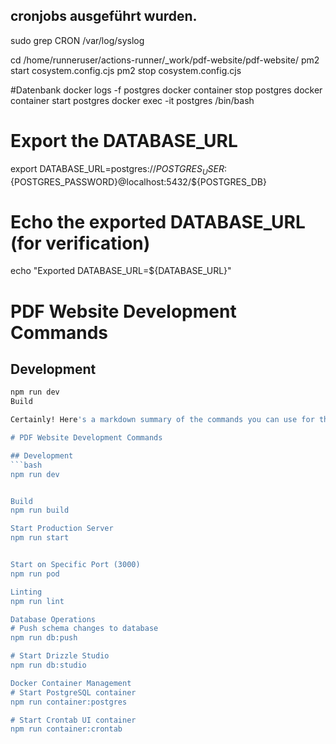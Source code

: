 ## cronjobs ausgeführt wurden.

sudo grep CRON /var/log/syslog

cd /home/runneruser/actions-runner/\_work/pdf-website/pdf-website/
pm2 start cosystem.config.cjs
pm2 stop cosystem.config.cjs

#Datenbank
docker logs -f postgres
docker container stop postgres
docker container start postgres
docker exec -it postgres /bin/bash

# Export the DATABASE_URL

export DATABASE_URL=postgres://${POSTGRES_USER}:${POSTGRES_PASSWORD}@localhost:5432/${POSTGRES_DB}

# Echo the exported DATABASE_URL (for verification)

echo "Exported DATABASE_URL=${DATABASE_URL}"

# PDF Website Development Commands

## Development

````bash
npm run dev
Build

Certainly! Here's a markdown summary of the commands you can use for the pdf-website project:

# PDF Website Development Commands

## Development
```bash
npm run dev


Build
npm run build

Start Production Server
npm run start


Start on Specific Port (3000)
npm run pod

Linting
npm run lint

Database Operations
# Push schema changes to database
npm run db:push

# Start Drizzle Studio
npm run db:studio

Docker Container Management
# Start PostgreSQL container
npm run container:postgres

# Start Crontab UI container
npm run container:crontab
````

